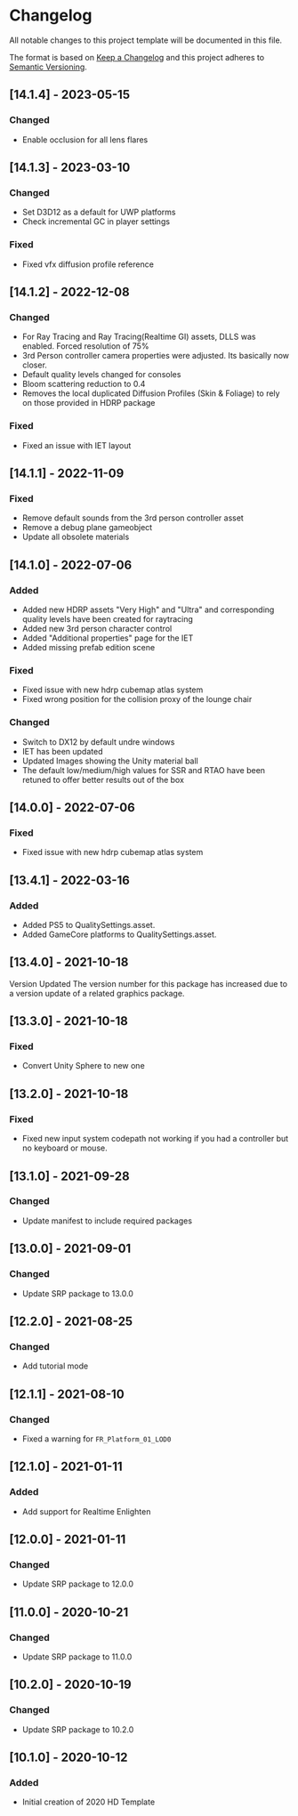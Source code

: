# Changelog
All notable changes to this project template will be documented in this file.

The format is based on [Keep a Changelog](http://keepachangelog.com/en/1.0.0/)
and this project adheres to [Semantic Versioning](http://semver.org/spec/v2.0.0.html).

## [14.1.4] - 2023-05-15

### Changed
- Enable occlusion for all lens flares

## [14.1.3] - 2023-03-10

### Changed
- Set D3D12 as a default for UWP platforms
- Check incremental GC in player settings

### Fixed
- Fixed vfx diffusion profile reference

## [14.1.2] - 2022-12-08

### Changed
- For Ray Tracing and Ray Tracing(Realtime GI) assets, DLLS was enabled. Forced resolution of 75%
- 3rd Person controller camera properties were adjusted. Its basically now closer.
- Default quality levels changed for consoles
- Bloom scattering reduction to 0.4
- Removes the local duplicated Diffusion Profiles (Skin & Foliage) to rely on those provided in HDRP package

### Fixed
- Fixed an issue with IET layout

## [14.1.1] - 2022-11-09

### Fixed
- Remove default sounds from the 3rd person controller asset
- Remove a debug plane gameobject
- Update all obsolete materials

## [14.1.0] - 2022-07-06

### Added
- Added new HDRP assets "Very High" and "Ultra" and corresponding quality levels have been created for raytracing
- Added new 3rd person character control 
- Added "Additional properties" page for the IET
- Added missing prefab edition scene

### Fixed
- Fixed issue with new hdrp cubemap atlas system
- Fixed wrong position for the collision proxy of the lounge chair

### Changed
- Switch to DX12 by default undre windows
- IET has been updated
- Updated Images showing the Unity material ball
- The default low/medium/high values for SSR and RTAO have been retuned to offer better results out of the box

## [14.0.0] - 2022-07-06

### Fixed
- Fixed issue with new hdrp cubemap atlas system

## [13.4.1] - 2022-03-16

### Added
- Added PS5 to QualitySettings.asset.
- Added GameCore platforms to QualitySettings.asset.

## [13.4.0] - 2021-10-18

Version Updated
The version number for this package has increased due to a version update of a related graphics package.

## [13.3.0] - 2021-10-18

### Fixed
- Convert Unity Sphere to new one

## [13.2.0] - 2021-10-18

### Fixed
- Fixed new input system codepath not working if you had a controller but no keyboard or mouse.

## [13.1.0] - 2021-09-28

### Changed
- Update manifest to include required packages

## [13.0.0] - 2021-09-01

### Changed
- Update SRP package to 13.0.0

## [12.2.0] - 2021-08-25

### Changed
- Add tutorial mode

## [12.1.1] - 2021-08-10

### Changed
- Fixed a warning for `FR_Platform_01_LOD0`

## [12.1.0] - 2021-01-11

### Added
- Add support for Realtime Enlighten

## [12.0.0] - 2021-01-11

### Changed
- Update SRP package to 12.0.0

## [11.0.0] - 2020-10-21

### Changed
- Update SRP package to 11.0.0

## [10.2.0] - 2020-10-19

### Changed
- Update SRP package to 10.2.0

## [10.1.0] - 2020-10-12

### Added
- Initial creation of 2020 HD Template
